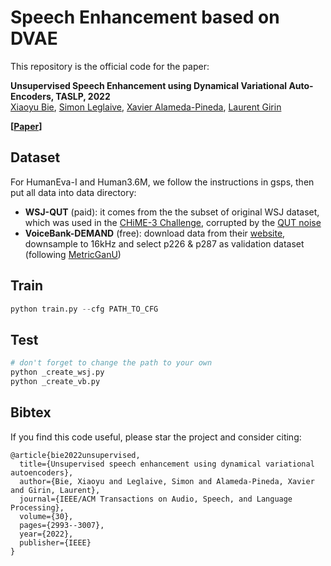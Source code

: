 # Speech Enhancement based on DVAE

This repository is the official code for the paper:

**Unsupervised Speech Enhancement using Dynamical Variational Auto-Encoders, TASLP, 2022**  
[Xiaoyu Bie](https://team.inria.fr/perception/team-members/xiaoyu-bie/), [Simon Leglaive](https://sleglaive.github.io/index.html), [Xavier Alameda-Pineda](http://xavirema.eu/), [Laurent Girin](http://www.gipsa-lab.grenoble-inp.fr/~laurent.girin/cv_en.html)

**[[Paper](https://arxiv.org/abs/2106.12271)]**


## Dataset
For HumanEva-I and Human3.6M, we follow the instructions in gsps, then put all data into data directory:

* **WSJ-QUT** (paid): it comes from the the subset of original WSJ dataset, which was used in the [CHiME-3 Challenge](https://www.chimechallenge.org/challenges/chime3/data), corrupted by the [QUT noise](https://github.com/qutsaivt/QUT-NOISE)  
* **VoiceBank-DEMAND** (free): download data from their [website](https://datashare.ed.ac.uk/handle/10283/2791), downsample to 16kHz and select p226 & p287 as validation dataset (following [MetricGanU](https://arxiv.org/abs/2110.05866))

## Train

```Python
python train.py --cfg PATH_TO_CFG 
```

## Test

```Python
# don't forget to change the path to your own
python _create_wsj.py
python _create_vb.py
```

## Bibtex
If you find this code useful, please star the project and consider citing:

```
@article{bie2022unsupervised,
  title={Unsupervised speech enhancement using dynamical variational autoencoders},
  author={Bie, Xiaoyu and Leglaive, Simon and Alameda-Pineda, Xavier and Girin, Laurent},
  journal={IEEE/ACM Transactions on Audio, Speech, and Language Processing},
  volume={30},
  pages={2993--3007},
  year={2022},
  publisher={IEEE}
}

```
